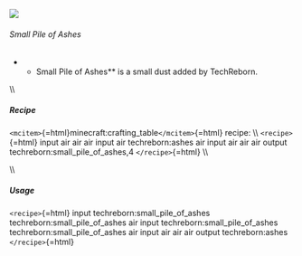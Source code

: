 ![](/mods/techreborn/small_pile_of_ashes.png)

###### Small Pile of Ashes

-   -   Small Pile of Ashes** is a small dust added by TechReborn.

\\\\

##### Recipe

`<mcitem>`{=html}minecraft:crafting_table`</mcitem>`{=html} recipe: \\\\
`<recipe>`{=html} input air air air input air techreborn:ashes air input
air air air output techreborn:small_pile_of_ashes,4 `</recipe>`{=html}
\\\\

\\\\

##### Usage

`<recipe>`{=html} input techreborn:small_pile_of_ashes
techreborn:small_pile_of_ashes air input techreborn:small_pile_of_ashes
techreborn:small_pile_of_ashes air input air air air output
techreborn:ashes `</recipe>`{=html}
